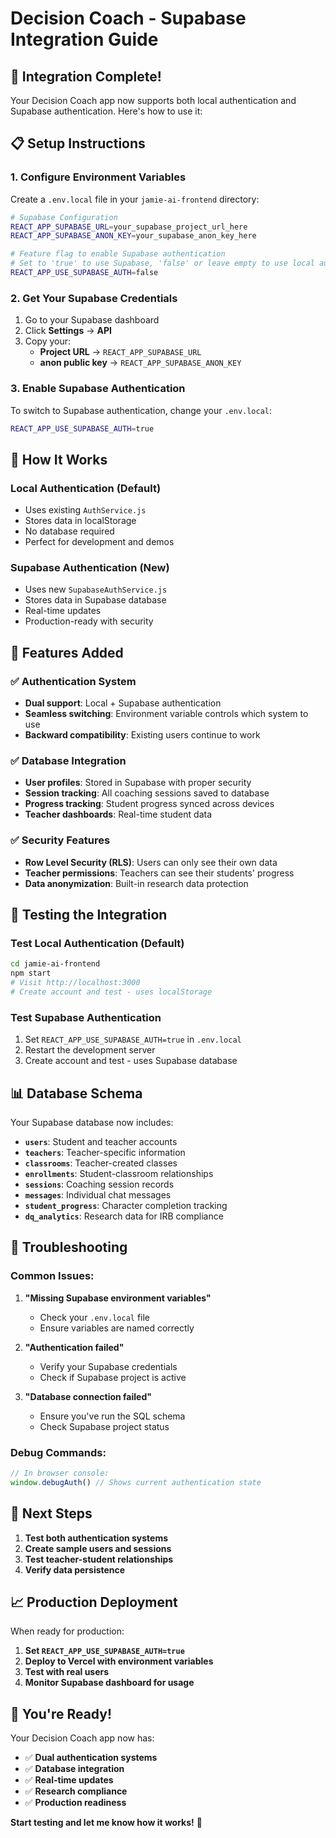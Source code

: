# Decision Coach - Supabase Integration Guide

## 🚀 **Integration Complete!**

Your Decision Coach app now supports both local authentication and Supabase authentication. Here's how to use it:

## 📋 **Setup Instructions**

### **1. Configure Environment Variables**

Create a `.env.local` file in your `jamie-ai-frontend` directory:

```bash
# Supabase Configuration
REACT_APP_SUPABASE_URL=your_supabase_project_url_here
REACT_APP_SUPABASE_ANON_KEY=your_supabase_anon_key_here

# Feature flag to enable Supabase authentication
# Set to 'true' to use Supabase, 'false' or leave empty to use local authentication
REACT_APP_USE_SUPABASE_AUTH=false
```

### **2. Get Your Supabase Credentials**

1. Go to your Supabase dashboard
2. Click **Settings** → **API**
3. Copy your:
   - **Project URL** → `REACT_APP_SUPABASE_URL`
   - **anon public key** → `REACT_APP_SUPABASE_ANON_KEY`

### **3. Enable Supabase Authentication**

To switch to Supabase authentication, change your `.env.local`:

```bash
REACT_APP_USE_SUPABASE_AUTH=true
```

## 🔄 **How It Works**

### **Local Authentication (Default)**
- Uses existing `AuthService.js`
- Stores data in localStorage
- No database required
- Perfect for development and demos

### **Supabase Authentication (New)**
- Uses new `SupabaseAuthService.js`
- Stores data in Supabase database
- Real-time updates
- Production-ready with security

## 🎯 **Features Added**

### **✅ Authentication System**
- **Dual support**: Local + Supabase authentication
- **Seamless switching**: Environment variable controls which system to use
- **Backward compatibility**: Existing users continue to work

### **✅ Database Integration**
- **User profiles**: Stored in Supabase with proper security
- **Session tracking**: All coaching sessions saved to database
- **Progress tracking**: Student progress synced across devices
- **Teacher dashboards**: Real-time student data

### **✅ Security Features**
- **Row Level Security (RLS)**: Users can only see their own data
- **Teacher permissions**: Teachers can see their students' progress
- **Data anonymization**: Built-in research data protection

## 🧪 **Testing the Integration**

### **Test Local Authentication (Default)**
```bash
cd jamie-ai-frontend
npm start
# Visit http://localhost:3000
# Create account and test - uses localStorage
```

### **Test Supabase Authentication**
1. Set `REACT_APP_USE_SUPABASE_AUTH=true` in `.env.local`
2. Restart the development server
3. Create account and test - uses Supabase database

## 📊 **Database Schema**

Your Supabase database now includes:

- **`users`**: Student and teacher accounts
- **`teachers`**: Teacher-specific information
- **`classrooms`**: Teacher-created classes
- **`enrollments`**: Student-classroom relationships
- **`sessions`**: Coaching session records
- **`messages`**: Individual chat messages
- **`student_progress`**: Character completion tracking
- **`dq_analytics`**: Research data for IRB compliance

## 🔧 **Troubleshooting**

### **Common Issues:**

1. **"Missing Supabase environment variables"**
   - Check your `.env.local` file
   - Ensure variables are named correctly

2. **"Authentication failed"**
   - Verify your Supabase credentials
   - Check if Supabase project is active

3. **"Database connection failed"**
   - Ensure you've run the SQL schema
   - Check Supabase project status

### **Debug Commands:**

```javascript
// In browser console:
window.debugAuth() // Shows current authentication state
```

## 🚀 **Next Steps**

1. **Test both authentication systems**
2. **Create sample users and sessions**
3. **Test teacher-student relationships**
4. **Verify data persistence**

## 📈 **Production Deployment**

When ready for production:

1. **Set `REACT_APP_USE_SUPABASE_AUTH=true`**
2. **Deploy to Vercel with environment variables**
3. **Test with real users**
4. **Monitor Supabase dashboard for usage**

## 🎉 **You're Ready!**

Your Decision Coach app now has:
- ✅ **Dual authentication systems**
- ✅ **Database integration**
- ✅ **Real-time updates**
- ✅ **Research compliance**
- ✅ **Production readiness**

**Start testing and let me know how it works!** 🚀
